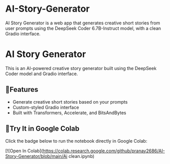 # AI-Story-Generator
AI Story Generator is a web app that generates creative short stories from user prompts using the DeepSeek Coder 6.7B-Instruct model, with a clean Gradio interface.
# AI Story Generator

This is an AI-powered creative story generator built using the DeepSeek Coder model and Gradio interface.


## :link:Features

- Generate creative short stories based on your prompts
- Custom-styled Gradio interface
- Built with Transformers, Accelerate, and BitsAndBytes


## :link:Try It in Google Colab

Click the badge below to run the notebook directly in Google Colab:

[![Open In Colab](https://colab.research.google.com/github/pranay2686/AI-Story-Generator/blob/main/Ai clean.ipynb)

